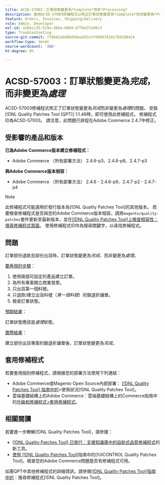 ```yaml
---
title: ACSD-57003：訂單狀態變更為*Complete*而非*Processing*
description: 套用ACSD-57003修補程式以修正訂單狀態變更為*Complete*而非變更為*Processing*的Adobe Commerce問題。
feature: Orders, Invoices, Shipping/Delivery
role: Admin, Developer
exl-id: a28ecc35-5c9a-4bba-b0b9-67fbe37ed8c3
type: Troubleshooting
source-git-commit: 7fdb02a6d89d50ea593c5fd99d78101f89198424
workflow-type: tm+mt
source-wordcount: '366'
ht-degree: 0%

---
```


# ACSD-57003：訂單狀態變更為&#x200B;*完成*，而非變更為&#x200B;*處理*

ACSD-57003修補程式修正了訂單狀態變更為&#x200B;*完成*&#x200B;而非變更為&#x200B;*處理*&#x200B;的問題。 安裝[!DNL Quality Patches Tool (QPT)] 1.1.46時，即可使用此修補程式。 修補程式ID為ACSD-57003。 請注意，此問題已排程在Adobe Commerce 2.4.7中修正。

## 受影響的產品和版本

**已為Adobe Commerce版本建立修補程式：**

* Adobe Commerce （所有部署方法） 2.4.6-p3、2.4.6-p8、2.4.7-p3

**與Adobe Commerce版本相容：**

* Adobe Commerce （所有部署方法） 2.4.6 - 2.4.6-p9、2.4.7-p2 - 2.4.7-p4

>[!NOTE]
>
>此修補程式可能適用於發行版本為[!DNL Quality Patches Tool]的其他版本。 若要檢查修補程式是否與您的Adobe Commerce版本相容，請將`magento/quality-patches`套件更新至最新版本，並在[[!DNL Quality Patches Tool]上檢查相容性：搜尋修補程式頁面](https://experienceleague.adobe.com/tools/commerce-quality-patches/index.html?lang=zh-Hant)。 使用修補程式ID作為搜尋關鍵字，以尋找修補程式。

## 問題

訂單部份退款且部份出貨時，訂單狀態變更為&#x200B;*完成*，而非變更為&#x200B;*處理*。

<u>要再現的步驟</u>：

1. 使用兩個可設定的產品建立訂單。
1. 為所有專案開立商業發票。
1. 只出貨第一個料號。
1. 只退款/建立出貨料號（*第一個料號*）的銷退折讓單。
1. 檢查訂單狀態。

<u>預期結果</u>：

訂單狀態應該是&#x200B;_處理_&#x200B;狀態。

<u>實際結果</u>：

建立部份出貨專案的銷退折讓單後，訂單狀態變更為&#x200B;*完成*。

## 套用修補程式

若要套用個別修補程式，請根據您的部署方法使用下列連結：

* Adobe Commerce或Magento Open Source內部部署： [[!DNL Quality Patches Tool] 指南中的](/help/tools/quality-patches-tool/usage.md)>使用狀況[!DNL Quality Patches Tool]。
* 雲端基礎結構上的Adobe Commerce：雲端基礎結構上的Commerce指南中的[升級和修補程式>套用修補程式](https://experienceleague.adobe.com/docs/commerce-cloud-service/user-guide/develop/upgrade/apply-patches.html?lang=zh-Hant)。

## 相關閱讀

若要進一步瞭解[!DNL Quality Patches Tool]，請參閱：

* [[!DNL Quality Patches Tool] 已發行：支援知識庫中的自助式品質修補程式](https://experienceleague.adobe.com/zh-hant/docs/commerce-operations/tools/quality-patches-tool/quality-patches-tool-to-self-serve-quality-patches)的新工具。
* [使用 [!DNL Quality Patches Tool]](/help/tools/quality-patches-tool/patches-available-in-qpt/check-patch-for-magento-issue-with-magento-quality-patches.md)指南中的[!UICONTROL Quality Patches Tool]，檢查您的Adobe Commerce問題是否有修補程式可用。


如需QPT中其他修補程式的詳細資訊，請參閱[[!DNL Quality Patches Tool]指南中的](https://experienceleague.adobe.com/tools/commerce-quality-patches/index.html?lang=zh-Hant)：搜尋修補程式[!DNL Quality Patches Tool]。
